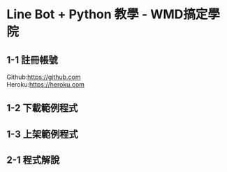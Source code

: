 # Line Bot + Python 教學 - WMD搞定學院 #

## 1-1 註冊帳號
Github:https://github.com  
Heroku:https://heroku.com

## 1-2 下載範例程式

## 1-3 上架範例程式

## 2-1 程式解說
